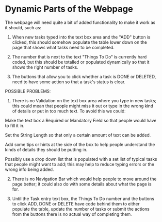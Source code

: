 # Dynamic Parts of the Webpage
The webpage will need quite a bit of added functionality to make it work as it should, such as:

1. When new tasks typed into the text box area and the "ADD" button is clicked, this should somehow populate the table lower down on the page that shows what tasks need to be completed.

2. The number that is next to the text "Things To Do" is currently hard coded, but this should be totalled or populated dynamically so that it shows the right number of tasks.

3. The buttons that allow you to click whether a task is DONE or DELETED, need to have some action so that a task's status is clear.

POSSIBLE PROBLEMS:

1. There is no Validation on the text box area where you type in new tasks; this could mean that people might miss it out or type in the wrong kind of details or put in too much text. To avoid this we could:

Make the text box a Required or Mandatory Field so that people would have to fill it in.

Set the String Length so that only a certain amount of text can be added.

Add some tips or hints at the side of the box to help people understand the kinds of details they should be putting in.

Possibly use a drop down list that is populated with a set list of typical tasks that people might want to add; this may help to reduce typing errors or the wrong info being added.

2. There is no Navigation Bar which would help people to move around the page better; it could also do with some details about what the page is for.

3. Until the Task entry text box, the Things To Do number and the buttons to click ADD, DONE or DELETE have code behind them to either populate the table, update the number of tasks or submit the actions from the buttons there is no actual way of completing them.

